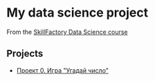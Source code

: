 # My data science project
From the [SkillFactory Data Science course](http://skillfactory.ru/data-scientist)

## Projects

* [Проект 0. Игра "Угадай число"](https://github.com/gadudirev/sf_data_science/tree/main/project_0)